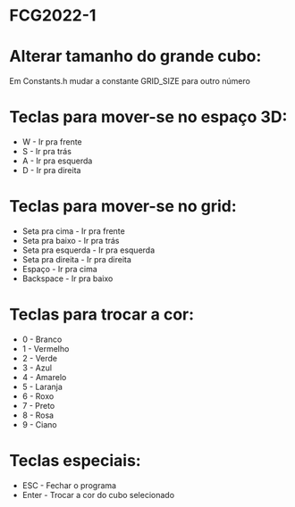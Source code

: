 # FCG2022-1

# Alterar tamanho do grande cubo:
Em Constants.h mudar a constante GRID_SIZE para outro número

# Teclas para mover-se no espaço 3D:
* W - Ir pra frente
* S - Ir pra trás
* A - Ir pra esquerda
* D - Ir pra direita

# Teclas para mover-se no grid:
* Seta pra cima - Ir pra frente
* Seta pra baixo - Ir pra trás
* Seta pra esquerda - Ir pra esquerda
* Seta pra direita - Ir pra direita
* Espaço - Ir pra cima
* Backspace - Ir pra baixo

# Teclas para trocar a cor:
* 0 - Branco
* 1 - Vermelho
* 2 - Verde
* 3 - Azul
* 4 - Amarelo
* 5 - Laranja
* 6 - Roxo
* 7 - Preto
* 8 - Rosa
* 9 - Ciano

# Teclas especiais:
* ESC - Fechar o programa
* Enter - Trocar a cor do cubo selecionado
